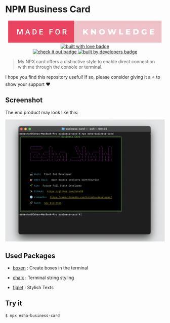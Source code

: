 # NPM Business Card

<p align="center">
<a href="https://github.com/Esha98" target="_blank">
    <img src="media/made-for-knowledge.svg" alt="made for knowledge" />
 </a>
  <a href="https://github.com/Esha98" target="_blank">
    <img src="https://forthebadge.com/images/badges/built-with-love.svg" alt="built with love badge" />
 </a>
 <br />
 <a href="https://github.com/Esha98" target="_blank">
    <img src="https://forthebadge.com/images/badges/check-it-out.svg" alt="check it out badge" />
 </a>
  <a href="https://github.com/Esha98" target="_blank">
    <img src="https://forthebadge.com/images/badges/built-by-developers.svg" alt="built by developers badge" />
 </a>
</p>

> My NPX card offers a distinctive style to enable direct connection with me through the console or terminal.

I hope you find this repository useful! If so, please consider giving it a ⭐ to show your support ❤️

## Screenshot

The end product may look like this:

![](media/Demo.png)

## Used Packages

- [boxen](https://www.npmjs.com/package/boxen) : Create boxes in the terminal

- [chalk](https://www.npmjs.com/package/chalk) : Terminal string styling

- [figlet](https://www.npmjs.com/package/figlet) : Stylish Texts

## Try it

```sh
$ npx esha-business-card
```
